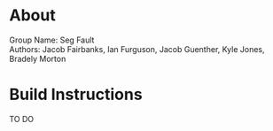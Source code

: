 # About
Group Name: Seg Fault  
Authors: Jacob Fairbanks, Ian Furguson, Jacob Guenther, Kyle Jones, Bradely Morton

# Build Instructions
TO DO


